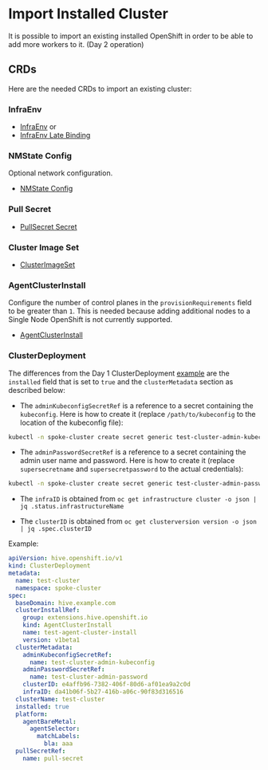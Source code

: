 # Import Installed Cluster

It is possible to import an existing installed OpenShift in order to be able to add more workers to it. (Day 2 operation)

## CRDs

Here are the needed CRDs to import an existing cluster:

### InfraEnv

* [InfraEnv](crds/infraEnv.yaml) or
* [InfraEnv Late Binding](crds/infraEnvLateBinding.yaml)

### NMState Config

Optional network configuration.
* [NMState Config](crds/nmstate.yaml)

### Pull Secret

* [PullSecret Secret](crds/pullsecret.yaml)

### Cluster Image Set

* [ClusterImageSet](crds/clusterImageSet.yaml)

### AgentClusterInstall

Configure the number of control planes in the `provisionRequirements` field to be greater than `1`. This is needed because adding additional nodes to a Single Node OpenShift is not currently supported.

* [AgentClusterInstall](crds/agentClusterInstall.yaml)

### ClusterDeployment

The differences from the Day 1 ClusterDeployment [example](crds/clusterDeployment.yaml) are the `installed` field that is set to `true` and the `clusterMetadata` section as described below:

- The `adminKubeconfigSecretRef` is a reference to a secret containing the `kubeconfig`. Here is how to create it (replace `/path/to/kubeconfig` to the location of the kubeconfig file):

```bash
kubectl -n spoke-cluster create secret generic test-cluster-admin-kubeconfig --from-file=kubeconfig=/path/to/kubeconfig
```

- The `adminPasswordSecretRef` is a reference to a secret containing the admin user name and password. Here is how to create it (replace `supersecretname` and `supersecretpassword` to the actual credentials):

```bash
kubectl -n spoke-cluster create secret generic test-cluster-admin-password --from-literal=username=supersecretname --from-literal=password=supersecretpassword
```

- The `infraID` is obtained from `oc get infrastructure cluster -o json | jq .status.infrastructureName`

- The `clusterID` is obtained from `oc get clusterversion version -o json | jq .spec.clusterID`

Example:

```yaml
apiVersion: hive.openshift.io/v1
kind: ClusterDeployment
metadata:
  name: test-cluster
  namespace: spoke-cluster
spec:
  baseDomain: hive.example.com
  clusterInstallRef:
    group: extensions.hive.openshift.io
    kind: AgentClusterInstall
    name: test-agent-cluster-install
    version: v1beta1
  clusterMetadata:
    adminKubeconfigSecretRef:
      name: test-cluster-admin-kubeconfig
    adminPasswordSecretRef:
      name: test-cluster-admin-password
    clusterID: e4affb96-7382-406f-80d6-af01ea9a2c0d
    infraID: da41b06f-5b27-416b-a06c-90f83d316516
  clusterName: test-cluster
  installed: true
  platform:
    agentBareMetal:
      agentSelector:
        matchLabels:
          bla: aaa
  pullSecretRef:
    name: pull-secret
```